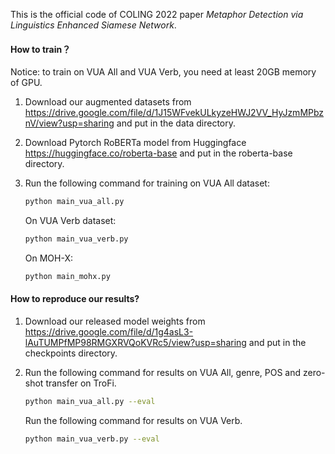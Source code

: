 This is the official code of COLING 2022 paper *Metaphor Detection via Linguistics Enhanced Siamese Network*.

#### How to train？
Notice: to train on VUA All and VUA Verb, you need at least 20GB memory of GPU.

1. Download our augmented datasets from https://drive.google.com/file/d/1J15WFvekULkyzeHWJ2VV_HyJzmMPbznV/view?usp=sharing and put in the data directory.

2. Download Pytorch RoBERTa model from Huggingface https://huggingface.co/roberta-base and put in the roberta-base directory.

3. Run the following command for training on VUA All dataset:

   ```bash
   python main_vua_all.py
   ```

   On VUA Verb dataset:

   ```bash
   python main_vua_verb.py
   ```
   
   On MOH-X:

   ```bash
   python main_mohx.py
   ```
   
#### How to reproduce our results?

1. Download our released model weights from https://drive.google.com/file/d/1g4asL3-lAuTUMPfMP98RMGXRVQoKVRc5/view?usp=sharing and put in the checkpoints directory.

2. Run the following command for results on VUA All, genre, POS and zero-shot transfer on TroFi.

   ```bash
   python main_vua_all.py --eval
   ```

   Run the following command for results on VUA Verb.

   ```bash
   python main_vua_verb.py --eval
   ```

   

